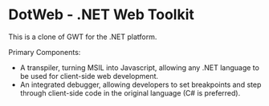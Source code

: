DotWeb - .NET Web Toolkit
===

This is a clone of GWT for the .NET platform.

Primary Components:
* A transpiler, turning MSIL into Javascript, allowing any .NET language to be used for client-side web development.
* An integrated debugger, allowing developers to set breakpoints and step through client-side code in the original language (C# is preferred).

